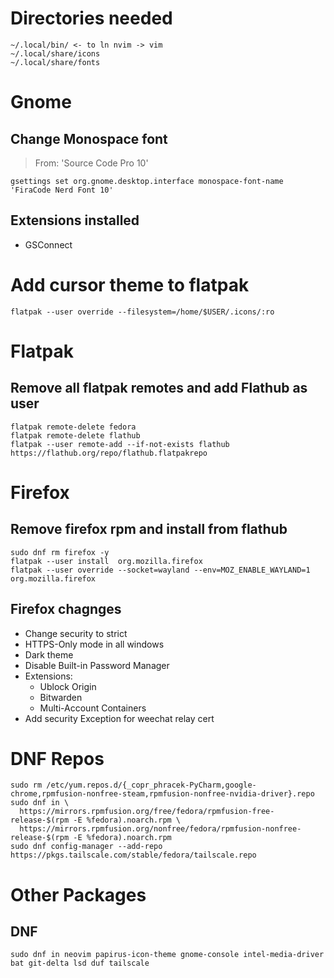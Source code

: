 # Directories needed
```
~/.local/bin/ <- to ln nvim -> vim
~/.local/share/icons
~/.local/share/fonts
```
# Gnome
## Change Monospace font
> From: 'Source Code Pro 10'
```
gsettings set org.gnome.desktop.interface monospace-font-name 'FiraCode Nerd Font 10'
```
## Extensions installed
- GSConnect

# Add cursor theme to flatpak
```
flatpak --user override --filesystem=/home/$USER/.icons/:ro
```

# Flatpak 
## Remove all flatpak remotes and add Flathub as user
```shell
flatpak remote-delete fedora 
flatpak remote-delete flathub
flatpak --user remote-add --if-not-exists flathub https://flathub.org/repo/flathub.flatpakrepo
```
# Firefox
## Remove firefox rpm and install from flathub
```shell
sudo dnf rm firefox -y
flatpak --user install  org.mozilla.firefox
flatpak --user override --socket=wayland --env=MOZ_ENABLE_WAYLAND=1 org.mozilla.firefox
```

## Firefox chagnges
- Change security to strict
- HTTPS-Only mode in all windows
- Dark theme
- Disable Built-in Password Manager
- Extensions:
  - Ublock Origin
  - Bitwarden
  - Multi-Account Containers
- Add security Exception for weechat relay cert

# DNF Repos
```
sudo rm /etc/yum.repos.d/{_copr_phracek-PyCharm,google-chrome,rpmfusion-nonfree-steam,rpmfusion-nonfree-nvidia-driver}.repo
sudo dnf in \
  https://mirrors.rpmfusion.org/free/fedora/rpmfusion-free-release-$(rpm -E %fedora).noarch.rpm \
  https://mirrors.rpmfusion.org/nonfree/fedora/rpmfusion-nonfree-release-$(rpm -E %fedora).noarch.rpm
sudo dnf config-manager --add-repo https://pkgs.tailscale.com/stable/fedora/tailscale.repo
```
# Other Packages
## DNF
```
sudo dnf in neovim papirus-icon-theme gnome-console intel-media-driver bat git-delta lsd duf tailscale
```
